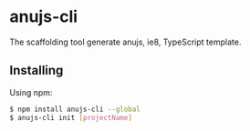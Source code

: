 # anujs-cli
The scaffolding tool generate anujs, ie8, TypeScript template.

## Installing
Using npm:
```bash
$ npm install anujs-cli --global
$ anujs-cli init [projectName]
```

